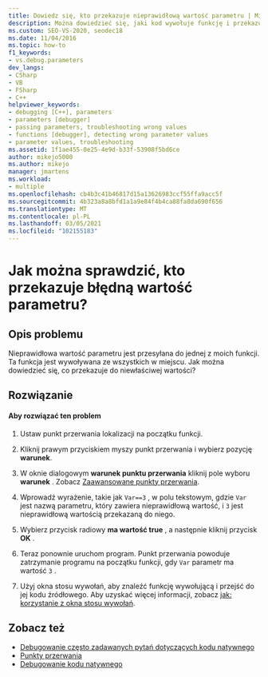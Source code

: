 ```yaml
---
title: Dowiedz się, kto przekazuje nieprawidłową wartość parametru | Microsoft Docs
description: Można dowiedzieć się, jaki kod wywołuje funkcję i przekazując niepoprawną wartość parametru. Dowiedz się, jak to zrobić za pomocą warunkowego punktu przerwania.
ms.custom: SEO-VS-2020, seodec18
ms.date: 11/04/2016
ms.topic: how-to
f1_keywords:
- vs.debug.parameters
dev_langs:
- CSharp
- VB
- FSharp
- C++
helpviewer_keywords:
- debugging [C++], parameters
- parameters [debugger]
- passing parameters, troubleshooting wrong values
- functions [debugger], detecting wrong parameter values
- parameter values, troubleshooting
ms.assetid: 1f1ae455-0e25-4e9d-b33f-53908f5bd6ce
author: mikejo5000
ms.author: mikejo
manager: jmartens
ms.workload:
- multiple
ms.openlocfilehash: cb4b3c41b46817d15a13626983ccf55ffa9acc5f
ms.sourcegitcommit: 4b323a8a8bfd1a1a9e84f4b4ca88fa8da690f656
ms.translationtype: MT
ms.contentlocale: pl-PL
ms.lasthandoff: 03/05/2021
ms.locfileid: "102155183"
---
```

# <a name="how-can-i-find-out-who-is-passing-a-wrong-parameter-value"></a>Jak można sprawdzić, kto przekazuje błędną wartość parametru?
## <a name="problem-description"></a>Opis problemu
 Nieprawidłowa wartość parametru jest przesyłana do jednej z moich funkcji. Ta funkcja jest wywoływana ze wszystkich w miejscu. Jak można dowiedzieć się, co przekazuje do niewłaściwej wartości?

## <a name="solution"></a>Rozwiązanie

#### <a name="to-resolve-this-problem"></a>Aby rozwiązać ten problem

1. Ustaw punkt przerwania lokalizacji na początku funkcji.

2. Kliknij prawym przyciskiem myszy punkt przerwania i wybierz pozycję **warunek**.

3. W oknie dialogowym **warunek punktu przerwania** kliknij pole wyboru **warunek** . Zobacz [Zaawansowane punkty przerwania](../debugger/using-breakpoints.md#BKMK_Specify_a_breakpoint_condition_using_a_code_expression).

4. Wprowadź wyrażenie, takie jak `Var==3` , w polu tekstowym, gdzie `Var` jest nazwą parametru, który zawiera nieprawidłową wartość, i `3` jest nieprawidłową wartością przekazaną do niego.

5. Wybierz przycisk radiowy **ma wartość true** , a następnie kliknij przycisk **OK** .

6. Teraz ponownie uruchom program. Punkt przerwania powoduje zatrzymanie programu na początku funkcji, gdy `Var` parametr ma wartość `3` .

7. Użyj okna stosu wywołań, aby znaleźć funkcję wywołującą i przejść do jej kodu źródłowego. Aby uzyskać więcej informacji, zobacz [jak: korzystanie z okna stosu wywołań](../debugger/how-to-use-the-call-stack-window.md).

## <a name="see-also"></a>Zobacz też
- [Debugowanie często zadawanych pytań dotyczących kodu natywnego](../debugger/debugging-native-code-faqs.md)
- [Punkty przerwania](/previous-versions/ktf38f66(v=vs.100))
- [Debugowanie kodu natywnego](../debugger/debugging-native-code.md)

